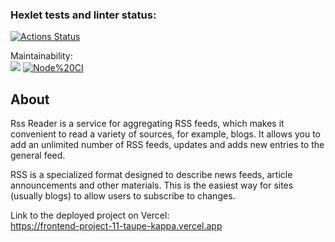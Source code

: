 ### Hexlet tests and linter status:
[![Actions Status](https://github.com/VolodiaKuz/frontend-project-11/actions/workflows/hexlet-check.yml/badge.svg)](https://github.com/VolodiaKuz/frontend-project-11/actions)

Maintainability:
<br>
<a href="https://codeclimate.com/github/VolodiaKuz/frontend-project-11/maintainability"><img src="https://api.codeclimate.com/v1/badges/bf70cb081f1e5c0ef77f/maintainability" /></a>
[![Node%20CI](https://github.com/VolodiaKuz/frontend-project-11/actions/workflows/nodejs.yml/badge.svg)](https://github.com/VolodiaKuz/frontend-project-11/actions)

## About
Rss Reader is a service for aggregating RSS feeds, which makes it convenient to read a variety of sources, for example, blogs. It allows you to add an unlimited number of RSS feeds, updates and adds new entries to the general feed.

RSS is a specialized format designed to describe news feeds, article announcements and other materials. This is the easiest way for sites (usually blogs) to allow users to subscribe to changes. 

Link to the deployed project on Vercel:
<br>
https://frontend-project-11-taupe-kappa.vercel.app
